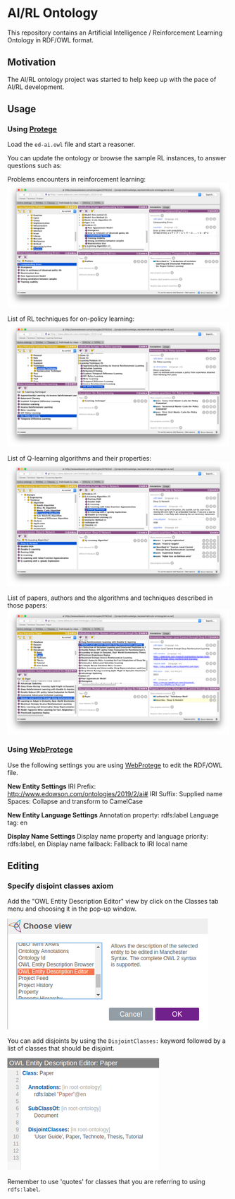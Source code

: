 # AI/RL Ontology

This repository contains an Artificial Intelligence / Reinforcement Learning Ontology in RDF/OWL format.

## Motivation

The AI/RL ontology project was started to help keep up with the pace of AI/RL development.

## Usage

### Using [Protege](https://protege.stanford.edu)

Load the `ed-ai.owl` file and start a reasoner.

You can update the ontology or browse the sample RL instances, to answer questions such as:

Problems encounters in reinforcement learning:
![rl-problem-compounding-errors.png](image/protege/rl-problem-compounding-errors.png)

List of RL techniques for on-policy learning:
![rl-technique-learning-technique-on-policy-evaluation.png](image/protege/rl-technique-learning-technique-on-policy-evaluation.png)

List of Q-learning algorithms and their properties:
![rl-algorithm-qlearning-algorithm-dqn.png](image/protege/rl-algorithm-qlearning-algorithm-dqn.png)

List of papers, authors and the algorithms and techniques described in those papers:
![rl-paper-human-level-control-through-deep-reinforcement-learning.png](image/protege/rl-paper-human-level-control-through-deep-reinforcement-learning.png)


### Using [WebProtege](https://webprotege.stanford.edu)

Use the following settings you are using [WebProtege](https://webprotege.stanford.edu) to edit the RDF/OWL file.

**New Entity Settings**
IRI Prefix: http://www.edowson.com/ontologies/2019/2/ai#
IRI Suffix: Supplied name
Spaces: Collapse and transform to CamelCase

**New Entity Language Settings**
Annotation property: rdfs:label
Language tag: en

**Display Name Settings**
Display name property and language priority: rdfs:label, en
Display name fallback: Fallback to IRI local name

## Editing

### Specify disjoint classes axiom

Add the "OWL Entity Description Editor" view by click on the Classes tab menu and choosing it in the pop-up window.

![webprotege-classes-choose-view-owl-entity-description-editor.png](image/webprotege/webprotege-classes-choose-view-owl-entity-description-editor.png)

You can add disjoints by using the `DisjointClasses:` keyword followed by a list of classes that should be disjoint.

![webprotege-owl-entity-description-editor-paper.png](image/webprotege/webprotege-owl-entity-description-editor-paper.png)

Remember to use 'quotes' for classes that you are referring to using `rdfs:label`.
